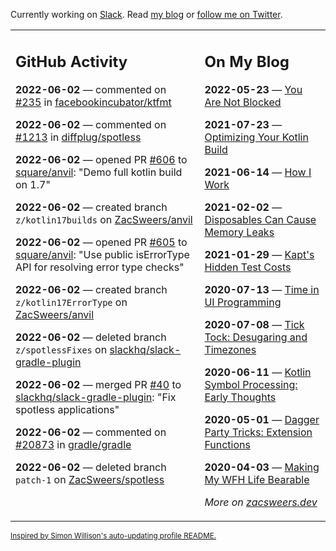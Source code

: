 Currently working on [Slack](https://slack.com/). Read [my blog](https://zacsweers.dev/) or [follow me on Twitter](https://twitter.com/ZacSweers).

<table><tr><td valign="top" width="60%">

## GitHub Activity
<!-- githubActivity starts -->
**2022-06-02** — commented on [#235](https://github.com/facebookincubator/ktfmt/issues/235#issuecomment-1145380115) in [facebookincubator/ktfmt](https://github.com/facebookincubator/ktfmt)

**2022-06-02** — commented on [#1213](https://github.com/diffplug/spotless/issues/1213#issuecomment-1145187296) in [diffplug/spotless](https://github.com/diffplug/spotless)

**2022-06-02** — opened PR [#606](https://github.com/square/anvil/pull/606) to [square/anvil](https://github.com/square/anvil): "Demo full kotlin build on 1.7"

**2022-06-02** — created branch `z/kotlin17builds` on [ZacSweers/anvil](https://github.com/ZacSweers/anvil)

**2022-06-02** — opened PR [#605](https://github.com/square/anvil/pull/605) to [square/anvil](https://github.com/square/anvil): "Use public isErrorType API for resolving error type checks"

**2022-06-02** — created branch `z/kotlin17ErrorType` on [ZacSweers/anvil](https://github.com/ZacSweers/anvil)

**2022-06-02** — deleted branch `z/spotlessFixes` on [slackhq/slack-gradle-plugin](https://github.com/slackhq/slack-gradle-plugin)

**2022-06-02** — merged PR [#40](https://github.com/slackhq/slack-gradle-plugin/pull/40) to [slackhq/slack-gradle-plugin](https://github.com/slackhq/slack-gradle-plugin): "Fix spotless applications"

**2022-06-02** — commented on [#20873](https://github.com/gradle/gradle/issues/20873#issuecomment-1144446440) in [gradle/gradle](https://github.com/gradle/gradle)

**2022-06-02** — deleted branch `patch-1` on [ZacSweers/spotless](https://github.com/ZacSweers/spotless)
<!-- githubActivity ends -->
</td><td valign="top" width="40%">

## On My Blog
<!-- blog starts -->
**2022-05-23** — [You Are Not Blocked](https://www.zacsweers.dev/you-are-not-blocked/)

**2021-07-23** — [Optimizing Your Kotlin Build](https://www.zacsweers.dev/optimizing-your-kotlin-build/)

**2021-06-14** — [How I Work](https://www.zacsweers.dev/how-i-work/)

**2021-02-02** — [Disposables Can Cause Memory Leaks](https://www.zacsweers.dev/disposables-can-cause-memory-leaks/)

**2021-01-29** — [Kapt's Hidden Test Costs](https://www.zacsweers.dev/kapts-hidden-test-costs/)

**2020-07-13** — [Time in UI Programming](https://www.zacsweers.dev/time-in-ui/)

**2020-07-08** — [Tick Tock: Desugaring and Timezones](https://www.zacsweers.dev/ticktock-desugaring-timezones/)

**2020-06-11** — [Kotlin Symbol Processing: Early Thoughts](https://www.zacsweers.dev/kotlin-symbol-processor-early-thoughts/)

**2020-05-01** — [Dagger Party Tricks: Extension Functions](https://www.zacsweers.dev/dagger-party-tricks-extension-functions/)

**2020-04-03** — [Making My WFH Life Bearable](https://www.zacsweers.dev/making-wfh-life-bearable/)
<!-- blog ends -->
_More on [zacsweers.dev](https://zacsweers.dev/)_
</td></tr></table>

<sub><a href="https://simonwillison.net/2020/Jul/10/self-updating-profile-readme/">Inspired by Simon Willison's auto-updating profile README.</a></sub>